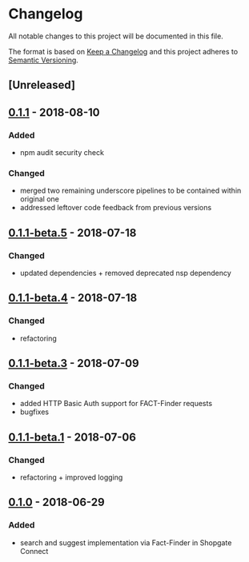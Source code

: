 # Changelog

All notable changes to this project will be documented in this file.

The format is based on [Keep a Changelog](http://keepachangelog.com/) and this project adheres to [Semantic Versioning](http://semver.org/).

## [Unreleased]

## [0.1.1] - 2018-08-10
### Added
- npm audit security check

### Changed
- merged two remaining underscore pipelines to be contained within original one
- addressed leftover code feedback from previous versions

## [0.1.1-beta.5] - 2018-07-18
### Changed
- updated dependencies + removed deprecated nsp dependency

## [0.1.1-beta.4] - 2018-07-18
### Changed
- refactoring

## [0.1.1-beta.3] - 2018-07-09
### Changed
- added HTTP Basic Auth support for FACT-Finder requests
- bugfixes

## [0.1.1-beta.1] - 2018-07-06
### Changed
- refactoring + improved logging

## [0.1.0] - 2018-06-29
### Added
- search and suggest implementation via Fact-Finder in Shopgate Connect

[0.1.1]: https://github.com/shopgate/ext-search-fact-finder/compare/v0.1.0...v0.1.1
[0.1.1-beta.5]: https://github.com/shopgate/ext-search-fact-finder/compare/v0.1.1-beta.4...v0.1.1-beta.5
[0.1.1-beta.4]: https://github.com/shopgate/ext-search-fact-finder/compare/v0.1.1-beta.3...v0.1.1-beta.4
[0.1.1-beta.3]: https://github.com/shopgate/ext-search-fact-finder/compare/v0.1.1-beta.2...v0.1.1-beta.3
[0.1.1-beta.2]: https://github.com/shopgate/ext-search-fact-finder/compare/v0.1.1-beta.1...v0.1.1-beta.2
[0.1.1-beta.1]: https://github.com/shopgate/ext-search-fact-finder/compare/v0.1.0...v0.1.1-beta.1
[0.1.0]: https://github.com/shopgate/ext-search-fact-finder/tree/v0.1.0
